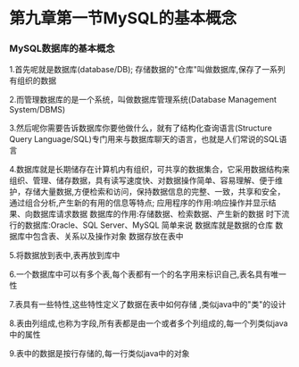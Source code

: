 # 第九章第一节MySQL的基本概念

### MySQL数据库的基本概念

1.首先呢就是数据库(database/DB);
存储数据的"仓库"叫做数据库,保存了一系列有组织的数据

2.而管理数据库的是一个系统，叫做数据库管理系统(Database Management System/DBMS)

3.然后呢你需要告诉数据库你要他做什么，就有了结构化查询语言(Structure Query Language/SQL)专门用来与数据库聊天的语言，也就是人们常说的SQL语言

4.数据库就是长期储存在计算机内有组织，可共享的数据集合，它采用数据结构来组织、管理、储存数据，具有读写速度快、对数据操作简单、容易理解、便于维护，存储大量数据,方便检索和访问，保持数据信息的完整、一致，共享和安全，通过组合分析,产生新的有用的信息等特点;
应用程序的作用:响应操作并显示结果、向数据库请求数据
数据库的作用:存储数据、检索数据、产生新的数据
时下流行的数据库:Oracle、SQL Server、MySQL
简单来说
数据库就是数据的仓库
数据库中包含表、关系以及操作对象
数据存放在表中

5.将数据放到表中,表再放到库中

6.一个数据库中可以有多个表,每个表都有一个的名字用来标识自己,表名具有唯一性

7.表具有一些特性,这些特性定义了数据在表中如何存储	,类似java中的"类"的设计

8.表由列组成,也称为字段,所有表都是由一个或者多个列组成的,每一个列类似java中的属性

9.表中的数据是按行存储的,每一行类似java中的对象
